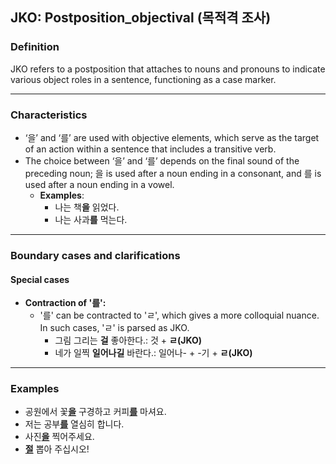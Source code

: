## JKO: Postposition_objectival (목적격 조사)

### Definition
JKO refers to a postposition that attaches to nouns and pronouns to indicate various object roles in a sentence, functioning as a case marker.

---

### Characteristics
- ‘을’ and ‘를’ are used with objective elements, which serve as the target of an action within a sentence that includes a transitive verb.  
- The choice between ‘을’ and ‘를’ depends on the final sound of the preceding noun; 을 is used after a noun ending in a consonant, and 를 is used after a noun ending in a vowel.  
  - **Examples**:
    - 나는 책**을** 읽었다.
    - 나는 사과**를** 먹는다.

---

### Boundary cases and clarifications  

#### Special cases  
- **Contraction of '를':**  
  - '를' can be contracted to 'ㄹ', which gives a more colloquial nuance. In such cases, 'ㄹ' is parsed as JKO.  
    - 그림 그리는 **걸** 좋아한다.: 것 + **ㄹ(JKO)**  
    - 네가 일찍 **일어나길** 바란다.: 일어나- + -기 + **ㄹ(JKO)**  

---

### Examples  
- 공원에서 꽃<ins>**을**</ins> 구경하고 커피<ins>**를**</ins> 마셔요.  
- 저는 공부<ins>**를**</ins> 열심히 합니다.  
- 사진<ins>**을**</ins> 찍어주세요.  
- <ins>**절**</ins> 뽑아 주십시오!  
